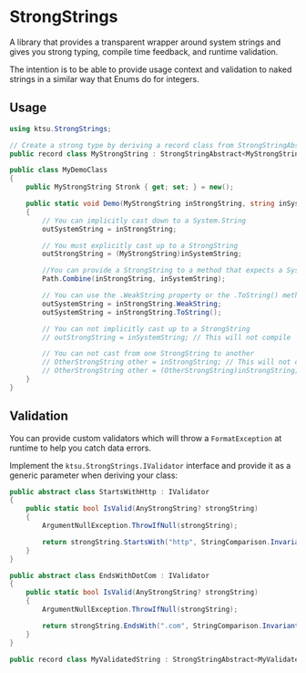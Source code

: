 # StrongStrings

A library that provides a transparent wrapper around system strings and gives you strong typing, compile time feedback, and runtime validation.

The intention is to be able to provide usage context and validation to naked strings in a similar way that Enums do for integers.

## Usage
```csharp
using ktsu.StrongStrings;

// Create a strong type by deriving a record class from StrongStringAbstract<TDerived>:
public record class MyStrongString : StrongStringAbstract<MyStrongString> { }

public class MyDemoClass
{
	public MyStrongString Stronk { get; set; } = new();

	public static void Demo(MyStrongString inStrongString, string inSystemString, out MyStrongString outStrongString, out string outSystemString)
	{
		// You can implicitly cast down to a System.String
		outSystemString = inStrongString;

		// You must explicitly cast up to a StrongString
		outStrongString = (MyStrongString)inSystemString;

		//You can provide a StrongString to a method that expects a System.String
		Path.Combine(inStrongString, inSystemString);

		// You can use the .WeakString property or the .ToString() method to get the value of the underlying System.String
		outSystemString = inStrongString.WeakString;
		outSystemString = inStrongString.ToString();

		// You can not implicitly cast up to a StrongString
		// outStrongString = inSystemString; // This will not compile

		// You can not cast from one StrongString to another
		// OtherStrongString other = inStrongString; // This will not compile
		// OtherStrongString other = (OtherStrongString)inStrongString; // This will not compile either
	}
}
```

## Validation
You can provide custom validators which will throw a `FormatException` at runtime to help you catch data errors.

Implement the `ktsu.StrongStrings.IValidator` interface and provide it as a generic parameter when deriving your class:

```csharp
public abstract class StartsWithHttp : IValidator
{
	public static bool IsValid(AnyStrongString? strongString)
	{
		ArgumentNullException.ThrowIfNull(strongString);

		return strongString.StartsWith("http", StringComparison.InvariantCultureIgnoreCase);
	}
}

public abstract class EndsWithDotCom : IValidator
{
	public static bool IsValid(AnyStrongString? strongString)
	{
		ArgumentNullException.ThrowIfNull(strongString);

		return strongString.EndsWith(".com", StringComparison.InvariantCultureIgnoreCase);
	}
}

public record class MyValidatedString : StrongStringAbstract<MyValidatedString, StartsWithHttp, EndsWithDotCom> { }
```
